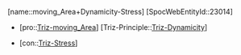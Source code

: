 ﻿---
type: TrizContradiction
aliases:
- moving_Area+Dynamicity-Stress
license: CC BY-SA 4.0
copyright: https://github.com/SpocWeb
IsDeleted: false
IsReadOnly: false
Confidential: public
tags: 
- Triz/Contradiction
---
[name::moving_Area+Dynamicity-Stress]
[SpocWebEntityId::23014]
+ [pro::[Triz-moving_Area](tech/Triz/Parameter/Triz-moving_Area.md)]
[Triz-Principle::[Triz-Dynamicity](tech/Triz/Principle/Triz-Dynamicity.md)]
- [con::[Triz-Stress](tech/Triz/Parameter/Triz-Stress.md)]

